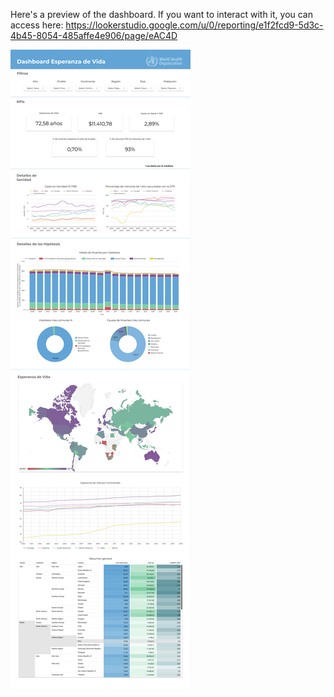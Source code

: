 Here's a preview of the dashboard. If you want to interact with it, you can access here: https://lookerstudio.google.com/u/0/reporting/e1f2fcd9-5d3c-4b45-8054-485affe4e906/page/eAC4D  


![Dashboard](Captura_Dashboard_Life_Expectancy.jpg)  
